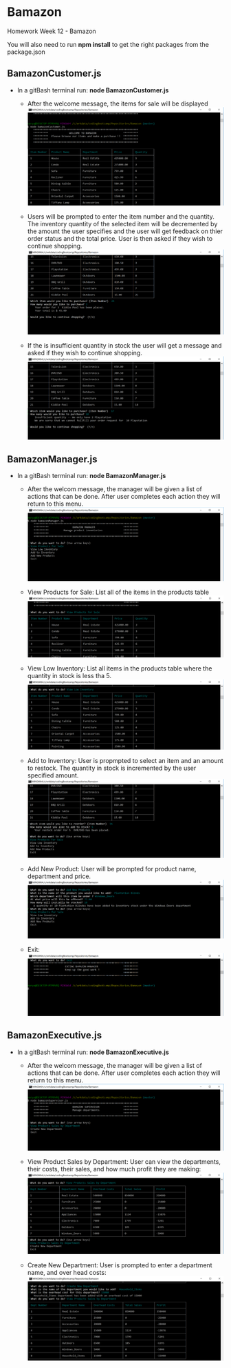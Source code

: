 # Bamazon
Homework Week 12 - Bamazon


You will also need to run **npm install** to get the right packages from the package.json

## BamazonCustomer.js

- In a gitBash terminal run:  **node BamazonCustomer.js**
	-  After the welcome message, the items for sale will be displayed
	![Example Customer 1](/images/customer1.png)

	-  Users will be prompted to enter the item number and the quantity.  The inventory quantity of the selected item will be decremented 
	by the amount the user specifies and the user will get feedback on thier order status and the total price.  User is then asked if they 
	wish to continue shopping. 
	![Example Customer 2](/images/customer2.png)

	-  If the is insufficient quantity in stock the user will get a message and asked if they wish to continue shopping. 
	![Example Customer 3](/images/customer3.png)

	

## BamazonManager.js

- In a gitBash terminal run:  **node BamazonManager.js**
	-  After the welcom message, the manager will be given a list of actions that can be done.
	   After user completes each action they will return to this menu.
	![Example Manager 1](/images/manager1.png)

	-  View Products for Sale: List all of the items in the products table
	![Example Manager 2](/images/manager2.png)

	-  View Low Inventory:  List all items in the products table where the quantity in stock is less tha 5. 
	![Example Manager 3](/images/manager3.png)

	-  Add to Inventory:  User is propmpted to select an item and an amount to restock.  The quantity in stock is incremented by the 
	   user specified amount.
	![Example Manager 4](/images/manager4.png)

	-  Add New Product:   User will be prompted for product name, department and price. 
	![Example Manager 5](/images/manager5.png)

	-  Exit:
	![Example Manager 6](/images/manager6.png)


## BamazonExecutive.js

-  In a gitBash terminal run:  **node BamazonExecutive.js**
	-  After the welcom message, the manager will be given a list of actions that can be done.
	   After user completes each action they will return to this menu.
	![Example Supervisor 1](/images/supervisor1.png)

	-  View Product Sales by Department:  User can view the departments, their costs, their sales, and how much profit they are making:
	![Example Supervisor 2](/images/supervisor2.png)

	-  Create New Department:  User is prompted to enter a department name, and over head costs:
	![Example Supervisor 3](/images/supervisor3.png)
